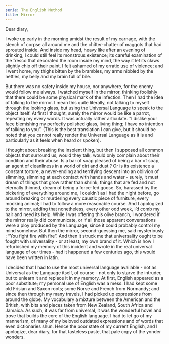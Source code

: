 ```yaml
---
serie: The English Method
title: Mirror
---
```


Dear diary,


I woke up early in the morning amidst the result of my carnage, with the stench
of corpse all around me and the chitter-chatter of maggots that had sprouted
inside. And inside my head, heavy like after an evening of drinking, I could
still feel its monstrous existence; its careful examination of the fresco that
decorated the room inside my mind, the way it let its claws slightly chip off
their paint. I felt ashamed of my erratic use of violence; and I went home, my
thighs bitten by the brambles, my arms nibbled by the nettles, my belly and my
brain full of bile. 

But there was no safety inside my house, nor anywhere, for the enemy would
follow me always. I watched myself in the mirror, thinking foolishly that there
could be some physical mark of the infection. Then I had the idea of talking to
the mirror. I mean this quite literally, not talking to myself through the
looking glass, but using the Universal Language to speak to the object itself.
At first I thought, surely the mirror would be like a parrot, repeating my
every words. It was actually rather articulate. “I dislike your face blemishing
my perfectly polished glass, living thing; I have no intention of talking to
you”. (This is the best translation I can give, but it should be noted that you
cannot really render the Universal Language as it is and particularly as it
feels when heard or spoken).

I thought about breaking the insolent thing, but then I supposed all common
objects that surround us, would they talk, would only complain about their
condition and their abuse. Is a bar of soap pleased of being a bar of soap, an
agent of cleanliness in a world of dirt and dust ? Or is its existence a
constant torture, a never-ending and terrifying descent into an oblivion of
slimming, slimming at each contact with hands and water - surely, it must dream
of things that grow rather than shrink, things that are fed and not eternally
thinned, dream of being a force-fed goose. So, harassed by the bickering of
everything around me, I couldn’t as I had the night before, go around breaking
or murdering every caustic piece of furniture, every mocking animal; I had to
follow a more reasonable course. And I apologized to the mirror, adding that
nonetheless, every other odd week, I’d comb my hair and need its help. While I
was offering this olive branch, I wondered if the mirror really did
communicate, or if all those apparent conversations were a ploy produced by the
Language, since it could probably control my mind somehow. But then the mirror,
second-guessing me, said mysteriously : “You fight fire with fire”. And then it
struck me that universality ought to be fought with universality - or at least,
my own brand of it. Which is how I refurbished my memory of this incident and
wrote in the real universal language of our times - had it happened a few
centuries ago, this would have been written in latin.

I decided that I had to use the most universal language available - not as
Universal as the Language itself, of course - not only to starve the intruder,
but to unlearn it and replace it in my memory. At first, English appeared as a
poor substitute; my personal use of English was a mess. I had kept some old
Frisian and Saxon roots; some Norse and French from Normandy; and since then
through my many travels, I had picked up expressions from around the globe. My
vocabulary a mixture between the American and the British, with bits and pieces
taken  from New Zealand, South Africa and Jamaica. As such, it was far from
universal, it was the wonderful hovel and trove that builds the core of the
English language. I had to let go of my mannerism, of many of my beloved
outdated expressions and of words that even dictionaries shun. Hence the poor
state of my current English, and I apologize, dear diary, for that tasteless
paste, that pale copy of the yonder wonders.
